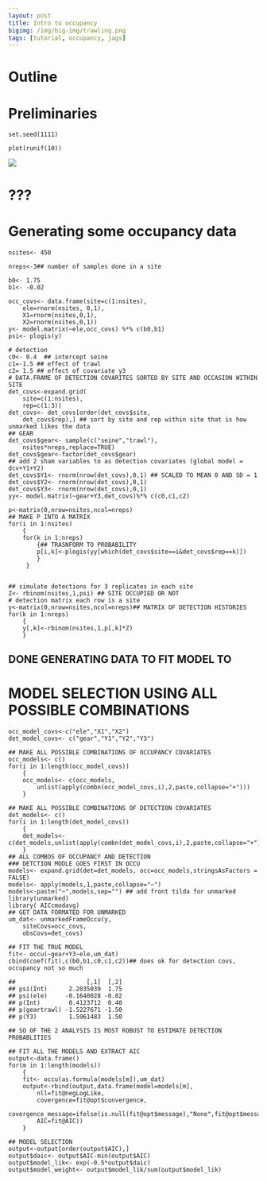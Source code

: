 ```yaml
---
layout: post
title: Intro to occupancy 
bigimg: /img/big-img/trawling.png
tags: [tutorial, occupancy, jags]
---
```


Outline
=======

Preliminaries
=============

    set.seed(1111)

    plot(runif(10))

![](C:/Users/mcolvin/Documents/Operations/mcolvin.github.io/_posts/2020-05-23-occupancy-1_files/figure-markdown_strict/unnamed-chunk-3-1.png)

???
===

Generating some occupancy data
==============================

    nsites<- 450

    nreps<-3## number of samples done in a site

    b0<- 1.75
    b1<- -0.02

    occ_covs<- data.frame(site=c(1:nsites),
        ele=rnorm(nsites, 0,1),
        X1=rnorm(nsites,0,1),
        X2=rnorm(nsites,0,1))
    y<- model.matrix(~ele,occ_covs) %*% c(b0,b1)
    psi<- plogis(y)

    # detection
    c0<- 0.4  ## intercept seine
    c1=-1.5 ## effect of trawl
    c2= 1.5 ## effect of covariate y3
    # DATA.FRAME OF DETECTION COVARITES SORTED BY SITE AND OCCASION WITHIN SITE
    det_covs<-expand.grid(
        site=c(1:nsites), 
        rep=c(1:3))
    det_covs<- det_covs[order(det_covs$site,
        det_covs$rep),] ## sort by site and rep within site that is how unmarked likes the data
    ## GEAR  
    det_covs$gear<- sample(c("seine","trawl"),
        nsites*nreps,replace=TRUE)
    det_covs$gear<-factor(det_covs$gear)
    ## add 2 sham variables to as detection covariates (global model = dcv+Y1+Y2)
    det_covs$Y1<- rnorm(nrow(det_covs),0,1) ## SCALED TO MEAN 0 AND SD = 1
    det_covs$Y2<- rnorm(nrow(det_covs),0,1) 
    det_covs$Y3<- rnorm(nrow(det_covs),0,1)
    yy<- model.matrix(~gear+Y3,det_covs)%*% c(c0,c1,c2)

    p<-matrix(0,nrow=nsites,ncol=nreps)
    ## MAKE P INTO A MATRIX
    for(i in 1:nsites)
        {
        for(k in 1:nreps)
            {## TRASNFORM TO PROBABILITY
            p[i,k]<-plogis(yy[which(det_covs$site==i&det_covs$rep==k)])
            }
         }
        

    ## simulate detections for 3 replicates in each site
    Z<- rbinom(nsites,1,psi) ## SITE OCCUPIED OR NOT
    # detection matrix each row is a site
    y<-matrix(0,nrow=nsites,ncol=nreps)## MATRIX OF DETECTION HISTORIES
    for(k in 1:nreps)
        {
        y[,k]<-rbinom(nsites,1,p[,k]*Z)
        }

DONE GENERATING DATA TO FIT MODEL TO
------------------------------------

MODEL SELECTION USING ALL POSSIBLE COMBINATIONS
===============================================

    occ_model_covs<-c("ele","X1","X2")
    det_model_covs<- c("gear","Y1","Y2","Y3")

    ## MAKE ALL POSSIBLE COMBINATIONS OF OCCUPANCY COVARIATES
    occ_models<- c()
    for(i in 1:length(occ_model_covs))
        {
        occ_models<- c(occ_models,
            unlist(apply(combn(occ_model_covs,i),2,paste,collapse="+")))
        }

    ## MAKE ALL POSSIBLE COMBINATIONS OF DETECTION COVARIATES
    det_models<- c()
    for(i in 1:length(det_model_covs))
        {
        det_models<- c(det_models,unlist(apply(combn(det_model_covs,i),2,paste,collapse="+")))
        }   
    ## ALL COMBOS OF OCCUPANCY AND DETECTION 
    ### DETCTION MODLE GOES FIRST IN OCCU
    models<- expand.grid(det=det_models, occ=occ_models,stringsAsFactors = FALSE) 
    models<- apply(models,1,paste,collapse="~") 
    models<-paste("~",models,sep="") ## add front tilda for unmarked  
    library(unmarked)
    library( AICcmodavg)
    ## GET DATA FORMATED FOR UNMARKED
    um_dat<- unmarkedFrameOccu(y, 
        siteCovs=occ_covs, 
        obsCovs=det_covs)

    ## FIT THE TRUE MODEL
    fit<- occu(~gear+Y3~ele,um_dat)
    cbind(coef(fit),c(b0,b1,c0,c1,c2))## does ok for detection covs, occupancy not so much

    ##                    [,1]  [,2]
    ## psi(Int)      2.2035039  1.75
    ## psi(ele)     -0.1640028 -0.02
    ## p(Int)        0.4123712  0.40
    ## p(geartrawl) -1.5227671 -1.50
    ## p(Y3)         1.5961483  1.50

    ## SO OF THE 2 ANALYSIS IS MOST ROBUST TO ESTIMATE DETECTION PROBABLITIES

    ## FIT ALL THE MODELS AND EXTRACT AIC
    output<-data.frame()
    for(m in 1:length(models))
        {
        fit<- occu(as.formula(models[m]),um_dat)
        output<-rbind(output,data.frame(model=models[m],
            nll=fit@negLogLike,
            covergence=fit@opt$convergence,
            covergence_message=ifelse(is.null(fit@opt$message),"None",fit@opt$message),
            AIC=fit@AIC))
        }

    ## MODEL SELECTION
    output<-output[order(output$AIC),]
    output$daic<- output$AIC-min(output$AIC)
    output$model_lik<- exp(-0.5*output$daic)
    output$model_weight<- output$model_lik/sum(output$model_lik)

